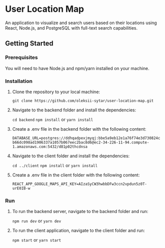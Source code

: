 # User Location Map

An application to visualize and search users based on their locations using React, Node.js, and PostgreSQL with full-text search capabilities.

## Getting Started

### Prerequisites

You will need to have Node.js and npm/yarn installed on your machine.

### Installation

1. Clone the repository to your local machine:

   ```git clone https://github.com/oleksii-sytar/user-location-map.git```

2. Navigate to the backend folder and install the dependencies:

   ```cd backend```
   ```npm install```
   or
   ```yarn install```

3. Create a .env file in the backend folder with the following content:

   ```DATABASE_URL=postgres://ddhqadpexjmyqj:bbe5a9eb12e1a76f74e3d730824cb66dc098ad1906337a1057b067eec2bac8d6@ec2-34-226-11-94.compute-1.amazonaws.com:5432/d81p02thcdnsa```

4. Navigate to the client folder and install the dependencies:

   ```cd ../client```
   ```npm install```
   or
   ```yarn install```

5. Create a .env file in the client folder with the following content:

   ```REACT_APP_GOOGLE_MAPS_API_KEY=AIzaSyCW3hwbbDFw3ccn2vpdun5z0T-urE0IB-w```

### Run

1. To run the backend server, navigate to the backend folder and run:

   ```npm run dev```
   or
   ```yarn dev```

2. To run the client application, navigate to the client folder and run:

   ```npm start```
   or
   ```yarn start```

